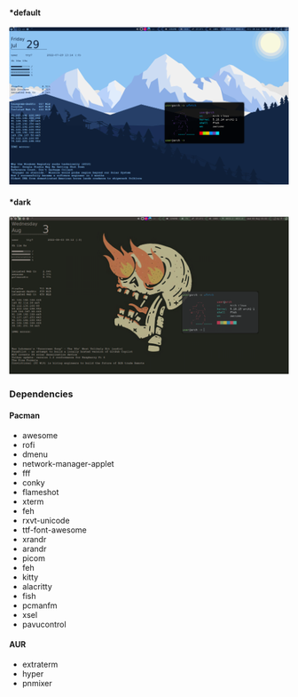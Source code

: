 #### *default
![](Pictures/exmpl.png)

#### *dark
![](Pictures/exmpl_dark.png)

### Dependencies

#### Pacman 

- awesome 
- rofi 
- dmenu
- network-manager-applet
- fff
- conky
- flameshot 
- xterm 
- feh 
- rxvt-unicode 
- ttf-font-awesome
- xrandr 
- arandr 
- picom
- feh
- kitty
- alacritty 
- fish 
- pcmanfm
- xsel
- pavucontrol

#### AUR

- extraterm
- hyper
- pnmixer

